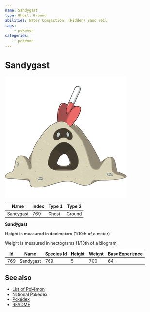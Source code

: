 ```yaml
---
name: Sandygast
type: Ghost, Ground
abilities: Water Compaction, (Hidden) Sand Veil
tags:
    - pokemon
categories:
    - pokemon
---
```


# Sandygast


![Sandygast](images/769.png)

| **Name** | **Index** | **Type 1** | **Type 2** |
|----|----|----|----|
| Sandygast | 769 | Ghost | Ground  |

**Sandygast** 


Height is measured in decimeters (1/10th of a meter)

Weight is measured in hectograms (1/10th of a kilogram)

| **Id** | **Name** | **Species Id** | **Height** | **Weight** | **Base Experience** |
|--------|----------|----------------|------------|------------|---------------------|
| 769 | Sandygast | 769 | 5 | 700 | 64 |


## See also

- [List of Pokémon](../pokemon.md)
- [National Pokédex](../national_pokedex.md)
- [Pokédex](../pokedex.md)
- [README](../README.md)
